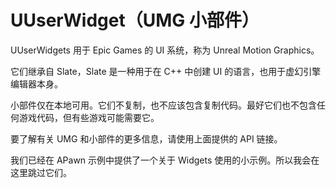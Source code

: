 # UUserWidget（UMG 小部件）

UUserWidgets 用于 Epic Games 的 UI 系统，称为 Unreal Motion Graphics。

它们继承自 Slate，Slate 是一种用于在 C++ 中创建 UI 的语言，也用于虚幻引擎编辑器本身。

小部件仅在本地可用。它们不复制，也不应该包含复制代码。最好它们也不包含任何游戏代码，但有些游戏可能需要它。

要了解有关 UMG 和小部件的更多信息，请使用上面提供的 API 链接。

我们已经在 APawn 示例中提供了一个关于 Widgets 使用的小示例。所以我会在这里跳过它们。

